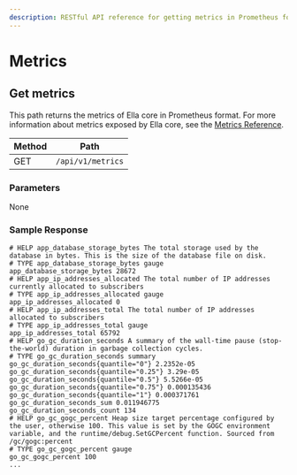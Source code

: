 ```yaml
---
description: RESTful API reference for getting metrics in Prometheus format.
---
```


# Metrics

## Get metrics

This path returns the metrics of Ella core in Prometheus format. For more information about metrics exposed by Ella core, see the [Metrics Reference](../metrics.md).

| Method | Path              |
| ------ | ----------------- |
| GET    | `/api/v1/metrics` |

### Parameters

None

### Sample Response

```text
# HELP app_database_storage_bytes The total storage used by the database in bytes. This is the size of the database file on disk.
# TYPE app_database_storage_bytes gauge
app_database_storage_bytes 28672
# HELP app_ip_addresses_allocated The total number of IP addresses currently allocated to subscribers
# TYPE app_ip_addresses_allocated gauge
app_ip_addresses_allocated 0
# HELP app_ip_addresses_total The total number of IP addresses allocated to subscribers
# TYPE app_ip_addresses_total gauge
app_ip_addresses_total 65792
# HELP go_gc_duration_seconds A summary of the wall-time pause (stop-the-world) duration in garbage collection cycles.
# TYPE go_gc_duration_seconds summary
go_gc_duration_seconds{quantile="0"} 2.2352e-05
go_gc_duration_seconds{quantile="0.25"} 3.29e-05
go_gc_duration_seconds{quantile="0.5"} 5.5266e-05
go_gc_duration_seconds{quantile="0.75"} 0.000135436
go_gc_duration_seconds{quantile="1"} 0.000371761
go_gc_duration_seconds_sum 0.011946775
go_gc_duration_seconds_count 134
# HELP go_gc_gogc_percent Heap size target percentage configured by the user, otherwise 100. This value is set by the GOGC environment variable, and the runtime/debug.SetGCPercent function. Sourced from /gc/gogc:percent
# TYPE go_gc_gogc_percent gauge
go_gc_gogc_percent 100
...
```
